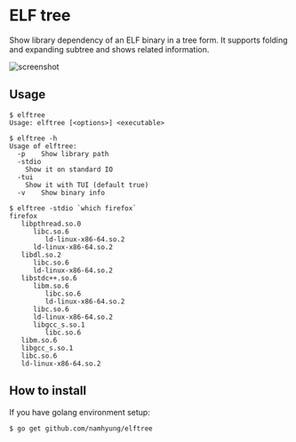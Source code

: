 # ELF tree

Show library dependency of an ELF binary in a tree form.  It supports
folding and expanding subtree and shows related information.

![screenshot](https://github.com/namhyung/elftree/blob/master/screenshot.png)

## Usage

    $ elftree
    Usage: elftree [<options>] <executable>

    $ elftree -h
    Usage of elftree:
      -p	Show library path
      -stdio
		Show it on standard IO
      -tui
		Show it with TUI (default true)
      -v	Show binary info

    $ elftree -stdio `which firefox`
    firefox
       libpthread.so.0
          libc.so.6
             ld-linux-x86-64.so.2
          ld-linux-x86-64.so.2
       libdl.so.2
          libc.so.6
          ld-linux-x86-64.so.2
       libstdc++.so.6
          libm.so.6
             libc.so.6
             ld-linux-x86-64.so.2
          libc.so.6
          ld-linux-x86-64.so.2
          libgcc_s.so.1
             libc.so.6
       libm.so.6
       libgcc_s.so.1
       libc.so.6
       ld-linux-x86-64.so.2

## How to install
If you have golang environment setup:

    $ go get github.com/namhyung/elftree

